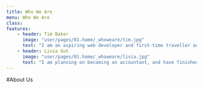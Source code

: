 ```yaml
---
title: Who We Are
menu: Who We Are
class:
features:
	- header: Tim Baker
	  image: "user/pages/01.home/_whoweare/tim.jpg"
	  text: "I am an aspiring web developer and first-time traveller and have (very nearly) finished my Bachelor's of Computer Science from the University of Victoria in Canada. My dream is to work abroad and for my work to allow me to see the world. I have built this blog as a method to log our travels throughout Southeast Asia for our friends and family in Canada as well as being a platform to practice on."
	- header: Livia Gut
	  image: "user/pages/01.home/_whoweare/livia.jpg"
	  text: "I am planning on becoming an accountant, and have finished my first two years of school at Camosun College in Victoria BC. I've decided to take a gap year to travel with Tim to celebrate his (almost) graduation I will be returning to school after our travels to finsh off my degree and work towards becoming a Chartered Professional Accountant. Although my true passion in life is sleeping."
---
```

#About Us
